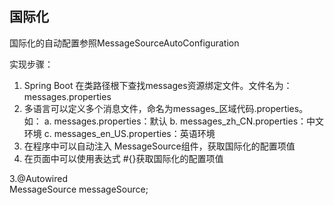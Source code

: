 国际化
---
   国际化的自动配置参照MessageSourceAutoConfiguration

实现步骤：
1. Spring Boot 在类路径根下查找messages资源绑定文件。文件名为：messages.properties
2. 多语言可以定义多个消息文件，命名为messages_区域代码.properties。如：
   a. messages.properties：默认
   b. messages_zh_CN.properties：中文环境
   c. messages_en_US.properties：英语环境
3. 在程序中可以自动注入 MessageSource组件，获取国际化的配置项值
4. 在页面中可以使用表达式  #{}获取国际化的配置项值

3.@Autowired  
   MessageSource messageSource;
